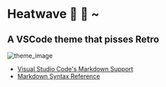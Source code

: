 # Heatwave :rainbow: :pill: ~

## A VSCode theme that pisses Retro

![theme_image](https://i.imgur.com/MZhmz1V.png)

- [Visual Studio Code's Markdown Support](https://code.visualstudio.com/docs/languages/markdown)
- [Markdown Syntax Reference](https://help.github.com/articles/markdown-basics/)
